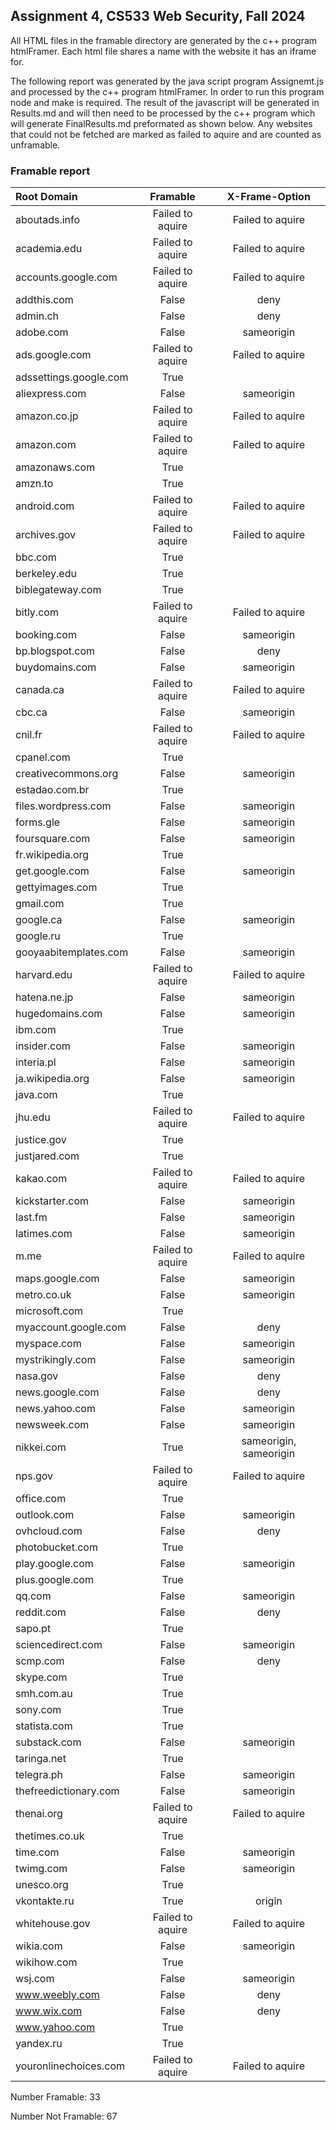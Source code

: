 ## Assignment 4, CS533 Web Security, Fall 2024

All HTML files in the framable directory are generated by the c++ program htmlFramer. Each html file shares a name with the website it has an iframe for.  

The following report was generated by the java script program Assignemt.js and processed by the c++ program htmlFramer. In order to run this program node and make is required. The result of the javascript will be generated in Results.md and will then need to be processed by the c++ program which will generate FinalResults.md preformated as shown below. Any websites that could not be fetched are marked as failed to aquire and are counted as unframable.

### Framable report
| Root Domain | Framable | X-Frame-Option |
| :--- | :---: | :---: |
aboutads.info | Failed to aquire | Failed to aquire |
academia.edu | Failed to aquire | Failed to aquire |
accounts.google.com | Failed to aquire | Failed to aquire |
addthis.com | False | deny |
admin.ch | False | deny |
adobe.com | False | sameorigin |
ads.google.com | Failed to aquire | Failed to aquire |
adssettings.google.com | True |  |
aliexpress.com | False | sameorigin |
amazon.co.jp | Failed to aquire | Failed to aquire |
amazon.com | Failed to aquire | Failed to aquire |
amazonaws.com | True |  |
amzn.to | True |  |
android.com | Failed to aquire | Failed to aquire |
archives.gov | Failed to aquire | Failed to aquire |
bbc.com | True |  |
berkeley.edu | True |  |
biblegateway.com | True |  |
bitly.com | Failed to aquire | Failed to aquire |
booking.com | False | sameorigin |
bp.blogspot.com | False | deny |
buydomains.com | False | sameorigin |
canada.ca | Failed to aquire | Failed to aquire |
cbc.ca | False | sameorigin |
cnil.fr | Failed to aquire | Failed to aquire |
cpanel.com | True |  |
creativecommons.org | False | sameorigin |
estadao.com.br | True |  |
files.wordpress.com | False | sameorigin |
forms.gle | False | sameorigin |
foursquare.com | False | sameorigin |
fr.wikipedia.org | True |  |
get.google.com | False | sameorigin |
gettyimages.com | True |  |
gmail.com | True |  |
google.ca | False | sameorigin |
google.ru | True |  |
gooyaabitemplates.com | False | sameorigin |
harvard.edu | Failed to aquire | Failed to aquire |
hatena.ne.jp | False | sameorigin |
hugedomains.com | False | sameorigin |
ibm.com | True |  |
insider.com | False | sameorigin |
interia.pl | False | sameorigin |
ja.wikipedia.org | False | sameorigin |
java.com | True |  |
jhu.edu | Failed to aquire | Failed to aquire |
justice.gov | True |  |
justjared.com | True |  |
kakao.com | Failed to aquire | Failed to aquire |
kickstarter.com | False | sameorigin |
last.fm | False | sameorigin |
latimes.com | False | sameorigin |
m.me | Failed to aquire | Failed to aquire |
maps.google.com | False | sameorigin |
metro.co.uk | False | sameorigin |
microsoft.com | True |  |
myaccount.google.com | False | deny |
myspace.com | False | sameorigin |
mystrikingly.com | False | sameorigin |
nasa.gov | False | deny |
news.google.com | False | deny |
news.yahoo.com | False | sameorigin |
newsweek.com | False | sameorigin |
nikkei.com | True | sameorigin, sameorigin |
nps.gov | Failed to aquire | Failed to aquire |
office.com | True |  |
outlook.com | False | sameorigin |
ovhcloud.com | False | deny |
photobucket.com | True |  |
play.google.com | False | sameorigin |
plus.google.com | True |  |
qq.com | False | sameorigin |
reddit.com | False | deny |
sapo.pt | True |  |
sciencedirect.com | False | sameorigin |
scmp.com | False | deny |
skype.com | True |  |
smh.com.au | True |  |
sony.com | True |  |
statista.com | True |  |
substack.com | False | sameorigin |
taringa.net | True |  |
telegra.ph | False | sameorigin |
thefreedictionary.com | False | sameorigin |
thenai.org | Failed to aquire | Failed to aquire |
thetimes.co.uk | True |  |
time.com | False | sameorigin |
twimg.com | False | sameorigin |
unesco.org | True |  |
vkontakte.ru | True | origin |
whitehouse.gov | Failed to aquire | Failed to aquire |
wikia.com | False | sameorigin |
wikihow.com | True |  |
wsj.com | False | sameorigin |
www.weebly.com | False | deny |
www.wix.com | False | deny |
www.yahoo.com | True |  |
yandex.ru | True |  |
youronlinechoices.com | Failed to aquire | Failed to aquire |


 Number Framable: 33

 Number Not Framable: 67
